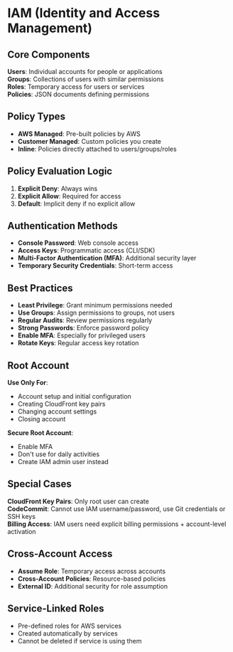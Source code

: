 # IAM (Identity and Access Management)

## Core Components
**Users**: Individual accounts for people or applications  
**Groups**: Collections of users with similar permissions  
**Roles**: Temporary access for users or services  
**Policies**: JSON documents defining permissions

## Policy Types
- **AWS Managed**: Pre-built policies by AWS
- **Customer Managed**: Custom policies you create
- **Inline**: Policies directly attached to users/groups/roles

## Policy Evaluation Logic
1. **Explicit Deny**: Always wins
2. **Explicit Allow**: Required for access
3. **Default**: Implicit deny if no explicit allow

## Authentication Methods
- **Console Password**: Web console access
- **Access Keys**: Programmatic access (CLI/SDK)
- **Multi-Factor Authentication (MFA)**: Additional security layer
- **Temporary Security Credentials**: Short-term access

## Best Practices
- **Least Privilege**: Grant minimum permissions needed
- **Use Groups**: Assign permissions to groups, not users
- **Regular Audits**: Review permissions regularly
- **Strong Passwords**: Enforce password policy
- **Enable MFA**: Especially for privileged users
- **Rotate Keys**: Regular access key rotation

## Root Account
**Use Only For**:
- Account setup and initial configuration
- Creating CloudFront key pairs
- Changing account settings
- Closing account

**Secure Root Account**:
- Enable MFA
- Don't use for daily activities
- Create IAM admin user instead

## Special Cases
**CloudFront Key Pairs**: Only root user can create  
**CodeCommit**: Cannot use IAM username/password, use Git credentials or SSH keys  
**Billing Access**: IAM users need explicit billing permissions + account-level activation

## Cross-Account Access
- **Assume Role**: Temporary access across accounts
- **Cross-Account Policies**: Resource-based policies
- **External ID**: Additional security for role assumption

## Service-Linked Roles
- Pre-defined roles for AWS services
- Created automatically by services
- Cannot be deleted if service is using them
